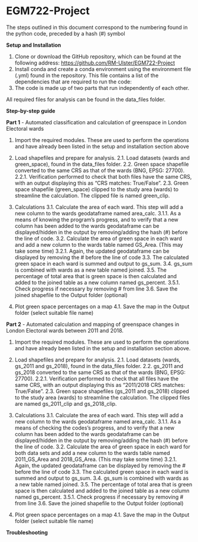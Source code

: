 # EGM722-Project
The steps outlined in this document correspond to the numbering found in the python code, preceded by a hash (#) symbol

**Setup and Installation**

1. Clone or download the GitHub repository, which can be found at the following address:
    https://github.com/RM-Ulster/EGM722-Project
2. Install conda and create a conda environment using the environment file (.yml) found in the repository. 
    This file contains a list of the dependencies that are required to run the code:
3. The code is made up of two parts that run independently of each other.

All required files for analysis can be found in the data_files folder.

**Step-by-step guide**

**Part 1** - Automated classification and calculation of greenspace in London Electoral wards

1. Import the required modules. These are used to perform the operations and have already been listed in the setup and 
   installation section above

2. Load shapefiles and prepare for analysis. 
2.1.	Load datasets (wards and green_space), found in the data_files folder. 
2.2.	Green space shapefile converted to the same CRS as that of the wards (BNG, EPSG: 27700). 
2.2.1.	 Verification performed to check that both files have the same CRS, with an output displaying this as 
         “CRS matches: True/False”.
2.3.	Green space shapefile (green_space) clipped to the study area (wards) to streamline the calculation. 
        The clipped file is named green_clip.

3. Calculations
3.1.	Calculate the area of each ward. This step will add a new column to the wards geodataframe named area_calc.
3.1.1.	 As a means of knowing the program’s progress, and to verify that a new column has been added to the wards 
         geodataframe can be displayed/hidden in the output by removing/adding the hash (#) before the line of code.
3.2.	Calculate the area of green space in each ward and add a new column to the wards table named GS_Area. 
        (This may take some time)
3.2.1.	 Again, the updated geodataframe can be displayed by removing the # before the line of code
3.3.	The calculated green space in each ward is summed and output to gs_sum.
3.4.	gs_sum is combined with wards as a new table named joined.
3.5.	The percentage of total area that is green space is then calculated and added to the joined table as a new 
        column named gs_percent.
3.5.1.	 Check progress if necessary by removing # from line
3.6.	Save the joined shapefile to the Output folder (optional)

4. Plot green space percentages on a map
4.1.	Save the map in the Output folder (select suitable file name)

**Part 2** - Automated calculation and mapping of greenspace changes in London Electoral wards between 2011 and 2018.

1. Import the required modules. These are used to perform the operations and have already been listed in the setup and 
   installation section above. 

2. Load shapefiles and prepare for analysis. 
2.1.	Load datasets (wards, gs_2011 and gs_2018), found in the data_files folder. 
2.2.	gs_2011 and gs_2018 converted to the same CRS as that of the wards (BNG, EPSG: 27700). 
2.2.1.	 Verification performed to check that all files have the same CRS, with an output displaying this as 
         “2011/2018 CRS matches: True/False”.
2.3.	Green space shapefiles (gs_2011 and gs_2018) clipped to the study area (wards) to streamline the calculation. 
        The clipped files are named gs_2011_clip and gs_2018_clip.

3. Calculations
3.1.	Calculate the area of each ward. This step will add a new column to the wards geodataframe named area_calc.
3.1.1.	 As a means of checking the codes’s progress, and to verify that a new column has been added to the wards 
         geodataframe can be displayed/hidden in the output by removing/adding the hash (#) before the line of code.
3.2.	Calculate the area of green space in each ward for both data sets and add a new column to the wards table named
        2011_GS_Area and 2018_GS_Area. (This may take some time)
3.2.1.	 Again, the updated geodataframe can be displayed by removing the # before the line of code
3.3.	The calculated green space in each ward is summed and output to gs_sum.
3.4.	gs_sum is combined with wards as a new table named joined.
3.5.	The percentage of total area that is green space is then calculated and added to the joined table as a new 
        column named gs_percent.
3.5.1.	 Check progress if necessary by removing # from line
3.6.	Save the joined shapefile to the Output folder (optional)

4. Plot green space percentages on a map
4.1.	Save the map in the Output folder (select suitable file name)

**Troubleshooting**

